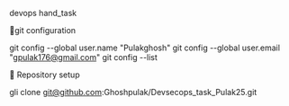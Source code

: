 devops hand_task


🔧git configuration


git config --global user.name "Pulakghosh"
git config --global user.email "gpulak176@gmail.com"
git config --list


📁 Repository setup


gli clone  git@github.com:Ghoshpulak/Devsecops_task_Pulak25.git
